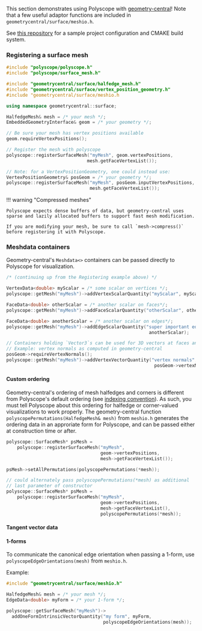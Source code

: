 This section demonstrates using Polyscope with [geometry-central](https://geometry-central.net)! Note that a few useful adaptor functions are included in `geometrycentral/surface/meshio.h`.

See [this repository](https://github.com/nmwsharp/gc-polyscope-project-template) for a sample project configuration and CMAKE build system.

### Registering a surface mesh

```cpp
#include "polyscope/polyscope.h"
#include "polyscope/surface_mesh.h"

#include "geometrycentral/surface/halfedge_mesh.h"
#include "geometrycentral/surface/vertex_position_geometry.h"
#include "geometrycentral/surface/meshio.h

using namespace geometrycentral::surface;

HalfedgeMesh& mesh = /* your mesh */;
EmbeddedGeometryInterface& geom = /* your geometry */;

// Be sure your mesh has vertex positions available
geom.requireVertexPositions();

// Register the mesh with polyscope
polyscope::registerSurfaceMesh("myMesh", geom.vertexPositions, 
                              mesh.getFaceVertexList());

// Note: for a VertexPositionGeometry, one could instead use:
VertexPositionGeometry& posGeom = /* your geometry */;
polyscope::registerSurfaceMesh("myMesh", posGeom.inputVertexPositions, 
                               mesh.getFaceVertexList());
```

!!! warning "Compressed meshes"
    
    Polyscope expects dense buffers of data, but geometry-central uses sparse and lazily allocated buffers to support fast mesh modification.

    If you are modifying your mesh, be sure to call `mesh->compress()` before registering it with Polyscope.


### Meshdata containers

Geometry-central's `Meshdata<>` containers can be passed directly to Polyscope for visualization.

```cpp
/* (continuing up from the Registering example above) */

VertexData<double> myScalar = /* some scalar on vertices */;
polyscope::getMesh("myMesh")->addVertexScalarQuantity("myScalar", myScalar);

FaceData<double> otherScalar = /* another scalar on faces*/;
polyscope::getMesh("myMesh")->addFaceScalarQuantity("otherScalar", otherScalar);

FaceData<double> anotherScalar = /* another scalar on edges*/;
polyscope::getMesh("myMesh")->addEdgeScalarQuantity("super important edge scalar", 
                                                     anotherScalar);

// Containers holding `Vector3`s can be used for 3D vectors at faces and vertices
// Example: vertex normals as computed in geometry-central
posGeom->requireVertexNormals();
polyscope::getMesh("myMesh")->addVertexVectorQuantity("vertex normals", 
                                                       posGeom->vertexNormals);
```


#### Custom ordering

Geometry-central's ordering of mesh halfedges and corners is different from Polyscope's default ordering (see [indexing convention](../../../structures/surface_mesh/indexing_convention)). As such, you must tell Polyscope about this ordering for halfedge or corner-valued visualizations to work properly. The geometry-central function `polyscopePermutations(HalfedgeMesh& mesh)` from `meshio.h` generates the ordering data in an approriate form for Polyscope, and can be passed either at construction time or after.

```cpp
polyscope::SurfaceMesh* psMesh = 
    polyscope::registerSurfaceMesh("myMesh", 
                                   geom->vertexPositions, 
                                   mesh->getFaceVertexList());

psMesh->setAllPermutations(polyscopePermutations(*mesh));

// could alternately pass polyscopePermutations(*mesh) as additional 
// last parameter of constructor
polyscope::SurfaceMesh* psMesh = 
    polyscope::registerSurfaceMesh("myMesh", 
                                   geom->vertexPositions, 
                                   mesh->getFaceVertexList(),
                                   polyscopePermutations(*mesh));

```

#### Tangent vector data


#### 1-forms

To communicate the canonical edge orientation when passing a 1-form, use `polyscopeEdgeOrientations(mesh)` from `meshio.h`.

Example:
```cpp
#include "geometrycentral/surface/meshio.h"

HalfedgeMesh& mesh = /* your mesh */;
EdgeData<double> myForm = /* your 1-form */;

polyscope::getSurfaceMesh("myMesh")->
  addOneFormIntrinsicVectorQuantity("my form", myForm, 
                                    polyscopeEdgeOrientations(mesh));

```
